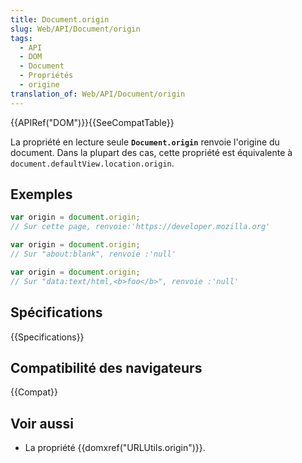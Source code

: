 ```yaml
---
title: Document.origin
slug: Web/API/Document/origin
tags:
  - API
  - DOM
  - Document
  - Propriétés
  - origine
translation_of: Web/API/Document/origin
---
```


{{APIRef("DOM")}}{{SeeCompatTable}}

La propriété en lecture seule **`Document.origin`** renvoie l'origine du document. Dans la plupart des cas, cette propriété est équivalente à  `document.defaultView.location.origin`.

## Exemples

```js
var origin = document.origin;
// Sur cette page, renvoie:'https://developer.mozilla.org'

var origin = document.origin;
// Sur "about:blank", renvoie :'null'

var origin = document.origin;
// Sur "data:text/html,<b>foo</b>", renvoie :'null'
```

## Spécifications

{{Specifications}}

## Compatibilité des navigateurs

{{Compat}}

## Voir aussi

- La propriété {{domxref("URLUtils.origin")}}.
